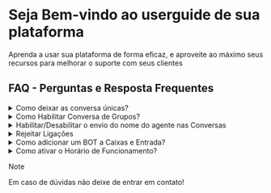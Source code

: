 # Seja Bem-vindo ao userguide de sua plataforma
Aprenda a usar sua plataforma de forma eficaz, e aproveite ao máximo seus recursos para melhorar o suporte com seus clientes

## FAQ - Perguntas e Resposta Frequentes

<details>
<summary>Como deixar as conversa únicas?</summary>
  Clque em →Configurações . Vá até →Caixas de Entrada →Configurações, escolha a aba →WhatsApp, feito isso só marca a opção →Conversa Única
</details>

<details>
<summary>Como Habilitar Conversa de Grupos?</summary>
  Clque em →Configurações. Vá até →Caixas de Entrada →Configurações*, escolha a aba →WhatsApp, feito isso só marca a opção →Habilitar Grupos
</details>

<details>
<summary>Habilitar/Desabilitar o envio do nome do agente nas Conversas</summary>
  Clque em →Configurações. Vá até →Caixas de Entrada →Configurações**, escolha a aba →WhatsApp. feito isso só marca a opção →Enviar nome do Agente ou deixar desmarcado para não enviar o nome!
</details>

<details>
<summary>Rejeitar Ligações</summary>
  Clque em →Configurações. Vá até Caixas de Entrada →Configurações, escolha a aba →WhatsApp. feito isso só marca a opção →Rejeitar Ligação ou deixar desmarcado para receber ligações!
</details>

<details>
<summary>Como adicionar um BOT a Caixas e Entrada?</summary>
  Clque em →Configurações. Vá até →Caixas de Entrada →Configurações, escolha a aba →Configurações do BOT. 
  No campo Selecione um robô de agente, escolhe um dos BOTs criados para ativar na Caixa de Entrada.
</details>

<details>
<summary>Como ativar o Horário de Funcionamento?</summary>
  Clque em →Configurações. Vá até →Caixas de Entrada →Configurações, escolha a aba →Horário de Atendimento. 
  No campo: Definir a sua disponibilidade, marque a caixa de seleção. Em seguida vai sugir uma lista para defenir sua configuração de horário de atendimento para cada dia da semana.
</details>

> [!NOTE]
> Em caso de dúvidas não deixe de entrar em contato!

